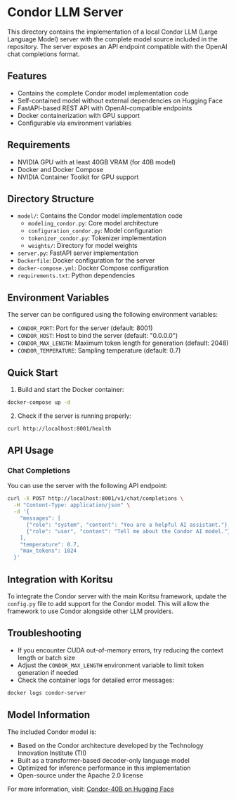 # Condor LLM Server

This directory contains the implementation of a local Condor LLM (Large Language Model) server with the complete model source included in the repository. The server exposes an API endpoint compatible with the OpenAI chat completions format.

## Features

- Contains the complete Condor model implementation code
- Self-contained model without external dependencies on Hugging Face
- FastAPI-based REST API with OpenAI-compatible endpoints
- Docker containerization with GPU support
- Configurable via environment variables

## Requirements

- NVIDIA GPU with at least 40GB VRAM (for 40B model)
- Docker and Docker Compose
- NVIDIA Container Toolkit for GPU support

## Directory Structure

- `model/`: Contains the Condor model implementation code
  - `modeling_condor.py`: Core model architecture
  - `configuration_condor.py`: Model configuration
  - `tokenizer_condor.py`: Tokenizer implementation
  - `weights/`: Directory for model weights
- `server.py`: FastAPI server implementation
- `Dockerfile`: Docker configuration for the server
- `docker-compose.yml`: Docker Compose configuration
- `requirements.txt`: Python dependencies

## Environment Variables

The server can be configured using the following environment variables:

- `CONDOR_PORT`: Port for the server (default: 8001)
- `CONDOR_HOST`: Host to bind the server (default: "0.0.0.0")
- `CONDOR_MAX_LENGTH`: Maximum token length for generation (default: 2048)
- `CONDOR_TEMPERATURE`: Sampling temperature (default: 0.7)

## Quick Start

1. Build and start the Docker container:

```bash
docker-compose up -d
```

2. Check if the server is running properly:

```bash
curl http://localhost:8001/health
```

## API Usage

### Chat Completions

You can use the server with the following API endpoint:

```bash
curl -X POST http://localhost:8001/v1/chat/completions \
  -H "Content-Type: application/json" \
  -d '{
    "messages": [
      {"role": "system", "content": "You are a helpful AI assistant."},
      {"role": "user", "content": "Tell me about the Condor AI model."}
    ],
    "temperature": 0.7,
    "max_tokens": 1024
  }'
```

## Integration with Koritsu

To integrate the Condor server with the main Koritsu framework, update the `config.py` file to add support for the Condor model. This will allow the framework to use Condor alongside other LLM providers.

## Troubleshooting

- If you encounter CUDA out-of-memory errors, try reducing the context length or batch size
- Adjust the `CONDOR_MAX_LENGTH` environment variable to limit token generation if needed
- Check the container logs for detailed error messages:

```bash
docker logs condor-server
```

## Model Information

The included Condor model is:

- Based on the Condor architecture developed by the Technology Innovation Institute (TII)
- Built as a transformer-based decoder-only language model
- Optimized for inference performance in this implementation
- Open-source under the Apache 2.0 license

For more information, visit: [Condor-40B on Hugging Face](https://huggingface.co/tiiuae/condor-40b-instruct)
